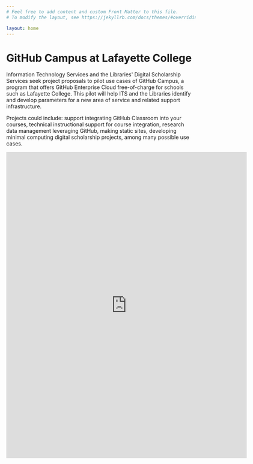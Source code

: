 ```yaml
---
# Feel free to add content and custom Front Matter to this file.
# To modify the layout, see https://jekyllrb.com/docs/themes/#overriding-theme-defaults

layout: home
---
```

# GitHub Campus at Lafayette College
Information Technology Services and the Libraries' Digital Scholarship Services seek project proposals to pilot use cases of GitHub Campus, a program that offers GitHub Enterprise Cloud free-of-charge for schools such as Lafayette College. This pilot will help ITS and the Libraries identify and develop parameters for a new area of service and related support infrastructure.

Projects could include: support integrating GitHub Classroom into your courses, technical instructional support for course integration, research data management leveraging GitHub, making static sites, developing minimal computing digital scholarship projects, among many possible use cases. 

<iframe src="https://docs.google.com/forms/d/e/1FAIpQLSdctxslmh17L-hlC3Mz_g0X_rf1MISBPq35__pymjAqcjS3Wg/viewform?embedded=true" width="640" height="815" frameborder="0" marginheight="0" marginwidth="0">Loading…</iframe>
